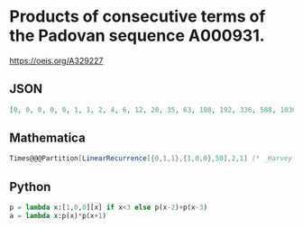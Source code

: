 # Products of consecutive terms of the Padovan sequence A000931\.
https://oeis.org/A329227
## JSON
```JSON
[0, 0, 0, 0, 0, 1, 1, 2, 4, 6, 12, 20, 35, 63, 108, 192, 336, 588, 1036, 1813, 3185, 5590, 9804, 17214, 30200, 53000, 93015, 163215, 286440, 502656, 882096, 1547992, 2716504, 4767161, 8365777, 14680890, 25763220, 45211238, 79340228, 139232412, 244335771]
```
## Mathematica
```Mathematica
Times@@@Partition[LinearRecurrence[{0,1,1},{1,0,0},50],2,1] (* _Harvey P. Dale_, Jul 05 2021 *)
```
## Python
```Python
p = lambda x:[1,0,0][x] if x<3 else p(x-2)+p(x-3)
a = lambda x:p(x)*p(x+1)
```
